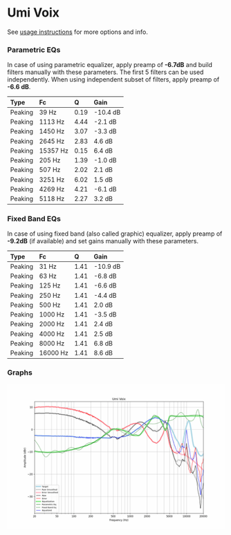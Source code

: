 # Umi Voix
See [usage instructions](https://github.com/jaakkopasanen/AutoEq#usage) for more options and info.

### Parametric EQs
In case of using parametric equalizer, apply preamp of **-6.7dB** and build filters manually
with these parameters. The first 5 filters can be used independently.
When using independent subset of filters, apply preamp of **-6.6 dB**.

| Type    | Fc       |    Q | Gain     |
|:--------|:---------|:-----|:---------|
| Peaking | 39 Hz    | 0.19 | -10.4 dB |
| Peaking | 1113 Hz  | 4.44 | -2.1 dB  |
| Peaking | 1450 Hz  | 3.07 | -3.3 dB  |
| Peaking | 2645 Hz  | 2.83 | 4.6 dB   |
| Peaking | 15357 Hz | 0.15 | 6.4 dB   |
| Peaking | 205 Hz   | 1.39 | -1.0 dB  |
| Peaking | 507 Hz   | 2.02 | 2.1 dB   |
| Peaking | 3251 Hz  | 6.02 | 1.5 dB   |
| Peaking | 4269 Hz  | 4.21 | -6.1 dB  |
| Peaking | 5118 Hz  | 2.27 | 3.2 dB   |

### Fixed Band EQs
In case of using fixed band (also called graphic) equalizer, apply preamp of **-9.2dB**
(if available) and set gains manually with these parameters.

| Type    | Fc       |    Q | Gain     |
|:--------|:---------|:-----|:---------|
| Peaking | 31 Hz    | 1.41 | -10.9 dB |
| Peaking | 63 Hz    | 1.41 | -6.8 dB  |
| Peaking | 125 Hz   | 1.41 | -6.6 dB  |
| Peaking | 250 Hz   | 1.41 | -4.4 dB  |
| Peaking | 500 Hz   | 1.41 | 2.0 dB   |
| Peaking | 1000 Hz  | 1.41 | -3.5 dB  |
| Peaking | 2000 Hz  | 1.41 | 2.4 dB   |
| Peaking | 4000 Hz  | 1.41 | 2.5 dB   |
| Peaking | 8000 Hz  | 1.41 | 6.8 dB   |
| Peaking | 16000 Hz | 1.41 | 8.6 dB   |

### Graphs
![](./Umi%20Voix.png)
